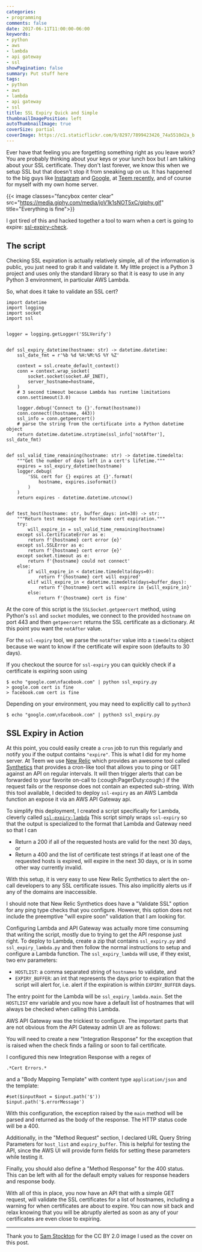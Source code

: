 ```yaml
---
categories:
- programming
comments: false
date: 2017-06-11T11:00:00-06:00
keywords:
- python
- aws
- lambda
- api gateway
- ssl
showPagination: false
summary: Put stuff here
tags:
- python
- aws
- lambda
- api gateway
- ssl
title: SSL Expiry Quick and Simple
thumbnailImagePosition: left
autoThumbnailImage: true
coverSize: partial
coverImage: https://c1.staticflickr.com/9/8297/7899423426_74a5510d2a_b.jpg
---
```


Ever have that feeling you are forgetting something right as you leave work? You are probably thinking about your keys or your lunch box but I am talking about your SSL certificate.  They don't last forever, we know this when we setup SSL but that doesn't stop it from sneaking up on us.  It has happened to the big guys like [Instagram](https://thenextweb.com/apps/2015/04/30/oops-instagram-forgot-to-renew-its-ssl-certificate/#.tnw_9kCFpT58) and [Google](http://www.pcworld.com/article/2906216/expired-google-certificate-temporarily-disrupts-gmail-service.html), at [Teem recently](http://status.teem.com/incidents/ddtys5ss4mw5), and of course for myself with my own home server.
<!--more-->

{{< image classes="fancybox center clear" src="https://media.giphy.com/media/joV1k1sNOT5xC/giphy.gif" title="Everything is fine">}}

I got tired of this and hacked together a tool to warn when a cert is going to expire: [ssl-expiry-check](https://github.com/LucasRoesler/ssl-expiry-check).

## The script
Checking SSL expiration is actually relatively simple, all of the information is public, you just need to grab it and validate it. My little project is a Python 3 project and uses only the standard library so that it is easy to use in any Python 3 environment, in particular AWS Lambda.

So, what does it take to validate an SSL cert?

```
import datetime
import logging
import socket
import ssl


logger = logging.getLogger('SSLVerify')


def ssl_expiry_datetime(hostname: str) -> datetime.datetime:
    ssl_date_fmt = r'%b %d %H:%M:%S %Y %Z'

    context = ssl.create_default_context()
    conn = context.wrap_socket(
        socket.socket(socket.AF_INET),
        server_hostname=hostname,
    )
    # 3 second timeout because Lambda has runtime limitations
    conn.settimeout(3.0)

    logger.debug('Connect to {}'.format(hostname))
    conn.connect((hostname, 443))
    ssl_info = conn.getpeercert()
    # parse the string from the certificate into a Python datetime object
    return datetime.datetime.strptime(ssl_info['notAfter'], ssl_date_fmt)


def ssl_valid_time_remaining(hostname: str) -> datetime.timedelta:
    """Get the number of days left in a cert's lifetime."""
    expires = ssl_expiry_datetime(hostname)
    logger.debug(
        'SSL cert for {} expires at {}'.format(
            hostname, expires.isoformat()
        )
    )
    return expires - datetime.datetime.utcnow()


def test_host(hostname: str, buffer_days: int=30) -> str:
    """Return test message for hostname cert expiration."""
    try:
        will_expire_in = ssl_valid_time_remaining(hostname)
    except ssl.CertificateError as e:
        return f'{hostname} cert error {e}'
    except ssl.SSLError as e:
        return f'{hostname} cert error {e}'
    except socket.timeout as e:
        return f'{hostname} could not connect'
    else:
        if will_expire_in < datetime.timedelta(days=0):
            return f'{hostname} cert will expired'
        elif will_expire_in < datetime.timedelta(days=buffer_days):
            return f'{hostname} cert will expire in {will_expire_in}'
        else:
            return f'{hostname} cert is fine'
```

At the core of this script is the `SSLSocket.getpeercert` method, using Python's `ssl` and `socket` modules, we connect to the provided `hostname` on port 443 and then `getpeercert` returns the SSL certificate as a dictionary. At this point you want the `notAfter` value.

For the `ssl-expiry` tool, we parse the `notAfter` value into a `timedelta` object because we want to know if the certificate will expire soon (defaults to 30 days).

If you checkout the source for `ssl-expiry` you can quickly check if a certificate is expiring soon using

```
$ echo "google.com\nfacebook.com" | python ssl_expiry.py
> google.com cert is fine
> facebook.com cert is fine
```

Depending on your environment, you may need to explicitly call to `python3`

```
$ echo "google.com\nfacebook.com" | python3 ssl_expiry.py
```

## SSL Expiry in Action
At this point, you could easily create a `cron` job to run this regularly and notify you if the output contains `"expire"`.  This is what I did for my home server. At Teem we use [New Relic](https://newrelic.com/) which provides an awesome tool called [Synthetics](https://newrelic.com/synthetics) that provides a cron-like tool that allows you to ping or GET against an API on regular intervals.  It will then trigger alerts that can be forwarded to your favorite on-call to (:cough:PagerDuty:cough:) if the request fails or the response does not contain an expected sub-string. With this tool available, I decided to deploy `ssl-expiry` as an AWS Lambda function an expose it via an AWS API Gateway api.

To simplify this deployment, I created a script specifically for Lambda, cleverly called [`ssl-expiry-lambda`](https://github.com/LucasRoesler/ssl-expiry-check/blob/master/ssl_expiry_lambda.py) This script simply wraps `ssl-expiry` so that the output is specialized to the format that Lambda and Gateway need so that I can

- Return a 200 if all of the requested hosts are valid for the next 30 days, or
- Return a 400 and the list of certificate test strings if at least one of the requested hosts is expired, will expire in the next 30 days, or is in some other way currently invalid.

With this setup, it is very easy to use New Relic Synthetics to alert the on-call developers to any SSL certificate issues.  This also implicitly alerts us if any of the domains are inaccessible.

I should note that New Relic Synthetics does have a "Validate SSL" option for any ping type checks that you configure.  However, this option does not include the preemptive "will expire soon" validation that I am looking for.

Configuring Lambda and API Gateway was actually more time consuming that writing the script, mostly due to trying to get the API response just right. To deploy to Lambda, create a zip that contains `ssl_expiry.py` and `ssl_expiry_lambda.py` and then follow the normal instructions to setup and configure a Lambda function. The `ssl_expiry_lambda` will use, if they exist, two env parameters:

- `HOSTLIST`: a comma separated string of `hostnames` to validate, and
- `EXPIRY_BUFFER`: an int that represents the days prior to expiration that the script will alert for, i.e. alert if the expiration is within `EXPIRY_BUFFER` days.

The entry point for the Lambda will be `ssl_expiry_lambda.main`.  Set the `HOSTLIST` env variable and you now have a default list of hostnames that will always be checked when calling this Lambda.

AWS API Gateway was the trickiest to configure. The important parts that are not obvious from the API Gateway admin UI are as follows:

You will need to create a new "Integration Response" for the exception that is raised when the check finds a failing or soon to fail certificate.

I configured this new Integration Response with a regex of

```
.*Cert Errors.*
```

and a "Body Mapping Template" with content type `application/json` and the template:

```
#set($inputRoot = $input.path('$'))
$input.path('$.errorMessage')
```

With this configuration, the exception raised by the `main` method will be parsed and returned as the body of the response. The HTTP status code will be a 400.

Additionally, in the "Method Request" section, I declared URL Query String Parameters for `host_list` and `expiry_buffer`.  This is helpful for testing the API, since the AWS UI will provide form fields for setting these parameters while testing it.

Finally, you should also define a "Method Response" for the 400 status. This can be left with all for the default empty values for response headers and response body.

With all of this in place, you now have an API that with a simple GET request, will validate the SSL certificates for a list of hostnames, including a warning for when certificates are about to expire. You can now sit back and relax knowing that you will be abruptly alerted as soon as any of your certificates are even close to expiring.

---

Thank you to
<a data-flickr-embed="true"  href="https://www.flickr.com/photos/cleanslatephotography/7899423426/in/photolist-d33BnC-5osrTL-9cuiGG-ehWXkg-nRdREH-ey8CR5-nRacoG-4qDmXP-a25CPx-8MqVJU-qmXRpL-dU81E6-oicDNZ-fu8kkk-2fvgQ1-qBtgR4-pEgwwC-hdKjjd-9Z4bzn-4kMSQK-qvyyF9-q3EyRX-9A6kY9-p5vhpk-TiDVoG-obiQrS-9uKVDe-fFjqjy-8z7vh2-o1ApPq-6vaRSf-e14EyV-cqWEpd-cvgD9f-cavamS-oKiPxn-9qeT5j-9ZMc4V-e6k5Ak-bD1SrM-qxMZWj-dJBsh9-c1Q6Fj-9oQTJP-jvWBA7-65A1Yh-qdLuiW-bq7vVh-brsYNu-bkuUnp" title="Unlocked">Sam Stockton</a> for the CC BY 2.0 image I used as the cover on this post.